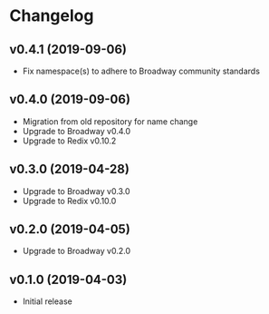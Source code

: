 # Changelog

## v0.4.1 (2019-09-06)

* Fix namespace(s) to adhere to Broadway community standards

## v0.4.0 (2019-09-06)

* Migration from old repository for name change
* Upgrade to Broadway v0.4.0
* Upgrade to Redix v0.10.2

## v0.3.0 (2019-04-28)

* Upgrade to Broadway v0.3.0
* Upgrade to Redix v0.10.0

## v0.2.0 (2019-04-05)

* Upgrade to Broadway v0.2.0

## v0.1.0 (2019-04-03)

* Initial release
